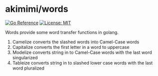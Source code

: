 akimimi/words
======================

[![Go Reference](https://pkg.go.dev/badge/github.com/akimimi/words.svg)](https://pkg.go.dev/github.com/akimimi/words)
[![License: MIT](https://img.shields.io/badge/License-MIT-yellow.svg)](https://opensource.org/licenses/MIT)

Words provide some word transfer functions in golang.

  1. Camelize converts the slashed words into Camel-Case words
  2. Capitalize converts the first letter in a word to uppercase 
  3. Modelize converts string in to Camel-Case words with the last word singularized
  4. Tableize converts string in to slashed lower case words with the last word pluralized


